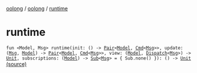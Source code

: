 [oolong](../index.md) / [oolong](index.md) / [runtime](./runtime.md)

# runtime

`fun <Model, Msg> runtime(init: () -> `[`Pair`](https://kotlinlang.org/api/latest/jvm/stdlib/kotlin/-pair/index.html)`<`[`Model`](runtime.md#Model)`, `[`Cmd`](../oolong.platform/-cmd/index.md)`<`[`Msg`](runtime.md#Msg)`>>, update: (`[`Msg`](runtime.md#Msg)`, `[`Model`](runtime.md#Model)`) -> `[`Pair`](https://kotlinlang.org/api/latest/jvm/stdlib/kotlin/-pair/index.html)`<`[`Model`](runtime.md#Model)`, `[`Cmd`](../oolong.platform/-cmd/index.md)`<`[`Msg`](runtime.md#Msg)`>>, view: (`[`Model`](runtime.md#Model)`, `[`Dispatch`](-dispatch.md)`<`[`Msg`](runtime.md#Msg)`>) -> `[`Unit`](https://kotlinlang.org/api/latest/jvm/stdlib/kotlin/-unit/index.html)`, subscriptions: (`[`Model`](runtime.md#Model)`) -> `[`Sub`](../oolong.platform/-sub/index.md)`<`[`Msg`](runtime.md#Msg)`> = { Sub.none() }): () -> `[`Unit`](https://kotlinlang.org/api/latest/jvm/stdlib/kotlin/-unit/index.html) [(source)](https://github.com/pardom/oolong/tree/master/oolong/src/main/kotlin/oolong/runtime.kt#L8)